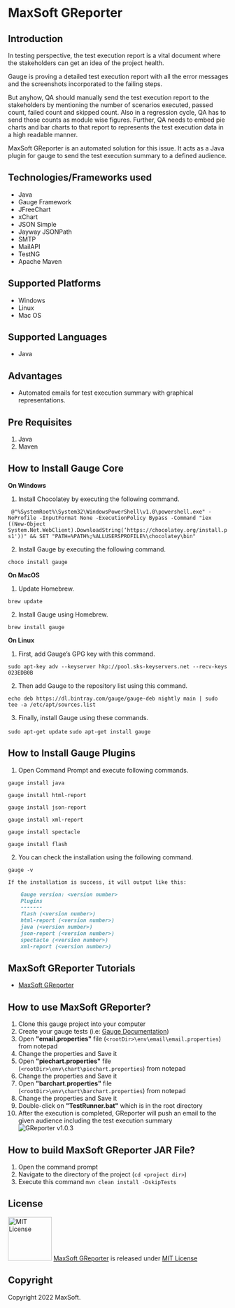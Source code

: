 # MaxSoft GReporter

## Introduction
In testing perspective, the test execution report is a vital document where the stakeholders can get an idea of the project health.

Gauge is proving a detailed test execution report with all the error messages and the screenshots incorporated to the failing steps.

But anyhow, QA should manually send the test execution report to the stakeholders by mentioning the number of scenarios executed, passed count, failed count and skipped count. Also in a regression cycle, QA has to send those counts as module wise figures. Further, QA needs to embed pie charts and bar charts to that report to represents the test execution data in a high readable manner.

MaxSoft GReporter is an automated solution for this issue. It acts as a Java plugin for gauge to send the test execution summary to a defined audience.

## Technologies/Frameworks used
- Java
- Gauge Framework
- JFreeChart
- xChart
- JSON Simple
- Jayway JSONPath
- SMTP
- MailAPI
- TestNG
- Apache Maven

## Supported Platforms
- Windows
- Linux
- Mac OS

## Supported Languages
- Java

## Advantages
- Automated emails for test execution summary with graphical representations.

## Pre Requisites
1. Java
2. Maven

## How to Install Gauge Core
**On Windows**
1. Install Chocolatey by executing the following command.

` @"%SystemRoot%\System32\WindowsPowerShell\v1.0\powershell.exe" -NoProfile -InputFormat None -ExecutionPolicy Bypass -Command "iex ((New-Object System.Net.WebClient).DownloadString(‘https://chocolatey.org/install.ps1'))" && SET "PATH=%PATH%;%ALLUSERSPROFILE%\chocolatey\bin"`

2. Install Gauge by executing the following command.

`choco install gauge`

**On MacOS**
1. Update Homebrew.

`brew update`

2. Install Gauge using Homebrew.

`brew install gauge`

**On Linux**
1. First, add Gauge’s GPG key with this command.

`sudo apt-key adv --keyserver hkp://pool.sks-keyservers.net --recv-keys 023EDB0B`

2. Then add Gauge to the repository list using this command.

`echo deb https://dl.bintray.com/gauge/gauge-deb nightly main | sudo tee -a /etc/apt/sources.list`

3. Finally, install Gauge using these commands.

`sudo apt-get update`
`sudo apt-get install gauge`

## How to Install Gauge Plugins
1. Open Command Prompt and execute following commands.

`gauge install java`

`gauge install html-report`

`gauge install json-report`

`gauge install xml-report`

`gauge install spectacle`

`gauge install flash`

2. You can check the installation using the following command.

`gauge -v`

	If the installation is success, it will output like this:

```markdown
    Gauge version: <version number>
    Plugins
    -------
    flash (<version number>)
    html-report (<version number>)
    java (<version number>)
    json-report (<version number>)
    spectacle (<version number>)
    xml-report (<version number>)
```

## MaxSoft GReporter Tutorials
- [MaxSoft GReporter](https://medium.com/greporter/maxsoft-email-client-for-gauge-8ae8af8ad32f)

## How to use MaxSoft GReporter?
1. Clone this gauge project into your computer
2. Create your gauge tests (i.e: [Gauge Documentation](https://docs.gauge.org/latest/index.html "Gauge Documentation"))
3. Open **"email.properties"** file (`<rootDir>\env\email\email.properties`) from notepad
4. Change the properties and Save it
5. Open **"piechart.properties"** file (`<rootDir>\env\chart\piechart.properties`) from notepad
6. Change the properties and Save it
7. Open **"barchart.properties"** file (`<rootDir>\env\chart\barchart.properties`) from notepad
8. Change the properties and Save it
9. Double-click on **"TestRunner.bat"** which is in the root directory
10. After the execution is completed, GReporter will push an email to the given audience including the test execution summary
	![GReporter v1.0.3](https://i.imgur.com/xEovMLC.png)

## How to build MaxSoft GReporter JAR File?
1. Open the command prompt
2. Navigate to the directory of the project (`cd <project dir>`)
3. Execute this command
   `mvn clean install -DskipTests`

## License
<img src="https://upload.wikimedia.org/wikipedia/commons/thumb/0/0b/License_icon-mit-2.svg/2000px-License_icon-mit-2.svg.png" alt="MIT License" width="100" height="100"/> [MaxSoft GReporter](https://medium.com/greporter) is released under [MIT License](https://opensource.org/licenses/MIT)

## Copyright
Copyright 2022 MaxSoft.
